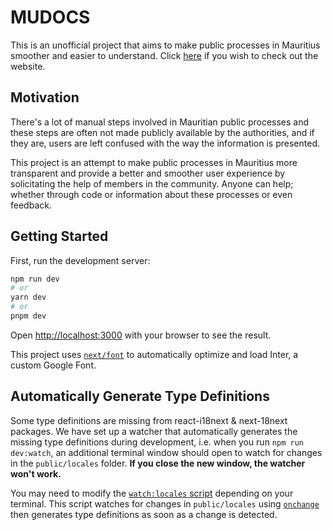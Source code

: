 # MUDOCS

This is an unofficial project that aims to make public processes in Mauritius smoother and easier to understand. Click [here](https://mu-docs.netlify.app) if you wish to check out the website.

## Motivation

There's a lot of manual steps involved in Mauritian public processes and these steps are often not made publicly available by the authorities, and if they are, users are left confused with the way the information is presented.

This project is an attempt to make public processes in Mauritius more transparent and provide a better and smoother user experience by solicitating the help of members in the community. Anyone can help; whether through code or information about these processes or even feedback.

## Getting Started

First, run the development server:

```bash
npm run dev
# or
yarn dev
# or
pnpm dev
```

Open [http://localhost:3000](http://localhost:3000) with your browser to see the result.

This project uses [`next/font`](https://nextjs.org/docs/basic-features/font-optimization) to automatically optimize and load Inter, a custom Google Font.

## Automatically Generate Type Definitions

Some type definitions are missing from react-i18next & next-18next packages. We have set up a watcher that automatically generates the missing type definitions during development, i.e. when you run `npm run dev:watch`, an additional terminal window should open to watch for changes in the `public/locales` folder. **If you close the new window, the watcher won't work.**

You may need to modify the [`watch:locales` script](package.json#L12) depending on your terminal. This script watches for changes in `public/locales` using [`onchange`](https://github.com/Qard/onchange) then generates type definitions as soon as a change is detected.
